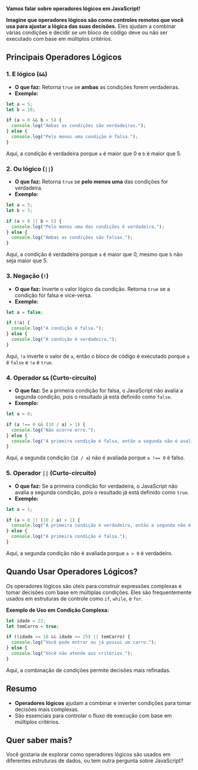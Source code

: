 **Vamos falar sobre operadores lógicos em JavaScript!**

**Imagine que operadores lógicos são como controles remotos que você usa para ajustar a lógica das suas decisões.** Eles ajudam a combinar várias condições e decidir se um bloco de código deve ou não ser executado com base em múltiplos critérios.

## Principais Operadores Lógicos

### 1. **E lógico (`&&`)**

- **O que faz:** Retorna `true` se **ambas** as condições forem verdadeiras.
- **Exemplo:**

```javascript
let a = 5;
let b = 10;

if (a > 0 && b > 5) {
  console.log("Ambas as condições são verdadeiras.");
} else {
  console.log("Pelo menos uma condição é falsa.");
}
```

Aqui, a condição é verdadeira porque `a` é maior que 0 e `b` é maior que 5.

### 2. **Ou lógico (`||`)**

- **O que faz:** Retorna `true` se **pelo menos uma** das condições for verdadeira.
- **Exemplo:**

```javascript
let a = 5;
let b = 3;

if (a > 0 || b > 5) {
  console.log("Pelo menos uma das condições é verdadeira.");
} else {
  console.log("Ambas as condições são falsas.");
}
```

Aqui, a condição é verdadeira porque `a` é maior que 0, mesmo que `b` não seja maior que 5.

### 3. **Negação (`!`)**

- **O que faz:** Inverte o valor lógico da condição. Retorna `true` se a condição for falsa e vice-versa.
- **Exemplo:**

```javascript
let a = false;

if (!a) {
  console.log("A condição é falsa.");
} else {
  console.log("A condição é verdadeira.");
}
```

Aqui, `!a` inverte o valor de `a`, então o bloco de código é executado porque `a` é `false` e `!a` é `true`.

### 4. **Operador `&&` (Curto-circuito)**

- **O que faz:** Se a primeira condição for falsa, o JavaScript não avalia a segunda condição, pois o resultado já está definido como `false`.
- **Exemplo:**

```javascript
let a = 0;

if (a !== 0 && (10 / a) > 1) {
  console.log("Não ocorre erro.");
} else {
  console.log("A primeira condição é falsa, então a segunda não é avaliada.");
}
```

Aqui, a segunda condição (`10 / a`) não é avaliada porque `a !== 0` é falso.

### 5. **Operador `||` (Curto-circuito)**

- **O que faz:** Se a primeira condição for verdadeira, o JavaScript não avalia a segunda condição, pois o resultado já está definido como `true`.
- **Exemplo:**

```javascript
let a = 1;

if (a > 0 || (10 / a) > 1) {
  console.log("A primeira condição é verdadeira, então a segunda não é avaliada.");
} else {
  console.log("A primeira condição é falsa.");
}
```

Aqui, a segunda condição não é avaliada porque `a > 0` é verdadeiro.

## Quando Usar Operadores Lógicos?

Os operadores lógicos são úteis para construir expressões complexas e tomar decisões com base em múltiplas condições. Eles são frequentemente usados em estruturas de controle como `if`, `while`, e `for`.

**Exemplo de Uso em Condição Complexa:**

```javascript
let idade = 22;
let temCarro = true;

if ((idade >= 18 && idade <= 25) || temCarro) {
  console.log("Você pode entrar ou já possui um carro.");
} else {
  console.log("Você não atende aos critérios.");
}
```

Aqui, a combinação de condições permite decisões mais refinadas.

## Resumo

- **Operadores lógicos** ajudam a combinar e inverter condições para tomar decisões mais complexas.
- São essenciais para controlar o fluxo de execução com base em múltiplos critérios.

## Quer saber mais?

Você gostaria de explorar como operadores lógicos são usados em diferentes estruturas de dados, ou tem outra pergunta sobre JavaScript?